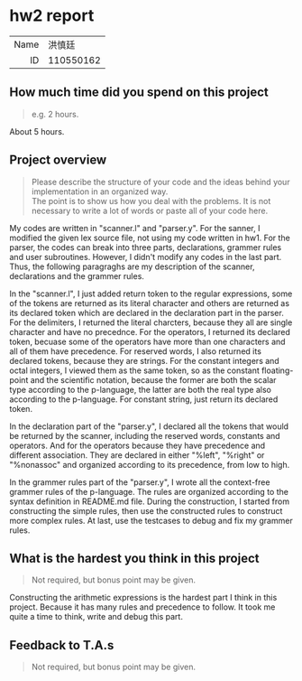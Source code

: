 # hw2 report

|||
|-:|:-|
|Name|洪慎廷|
|ID|110550162|

## How much time did you spend on this project

> e.g. 2 hours.

About 5 hours.

## Project overview

> Please describe the structure of your code and the ideas behind your implementation in an organized way. \
> The point is to show us how you deal with the problems. It is not necessary to write a lot of words or paste all of your code here. 

My codes are written in "scanner.l" and "parser.y". For the sanner, I modified the given lex source file, not using my code written in hw1. For the parser, the codes can break into three parts, declarations, grammer rules and user subroutines. However, I didn't modify any codes in the last part. Thus, the following paragraghs are my  description of the scanner, declarations and the grammer rules.

In the "scanner.l", I just added return token to the regular expressions, some of the tokens are returned as its literal character and others are returned as its declared token which are declared in the declaration part in the parser. For the delimiters, I returned the literal charcters, because they all are single character and have no precednce. For the operators, I returned its declared token, becuase some of the operators have more than one characters and all of them have precedence. For reserved words, I also returned its declared tokens, because they are strings. For the constant integers and octal integers, I viewed them as the same token, so as the constant floating-point and the scientific notation, because the former are both the scalar type according to the p-language, the latter are both the real type also according to the p-language. For constant string, just return its declared token.

In the declaration part of the "parser.y", I declared all the tokens that would be returned by the scanner, including the reserved words, constants and operators. And for the operators because they have precedence and different association. They are declared in either "%left", "%right" or "%nonassoc" and organized according to its precedence, from low to high.

In the grammer rules part of the "parser.y", I wrote all the context-free grammer rules of the p-language. The rules are organized according to the syntax definition in README.md file. During the construction, I started from constructing the simple rules, then use the constructed rules to construct more complex rules. At last, use the testcases to debug and fix my grammer rules.

## What is the hardest you think in this project

> Not required, but bonus point may be given.

Constructing the arithmetic expressions is the hardest part I think in this project. Because it has many rules and precedence to follow. It took me quite a time to think, write and debug this part.

## Feedback to T.A.s

> Not required, but bonus point may be given.

